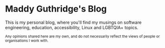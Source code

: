 # Maddy Guthridge's Blog

This is my personal blog, where you'll find my musings on software engineering, education, accessibility, Linux and LGBTQIA+ topics.

<small>
Any opinions shared here are my own, and do not necessarily reflect the views of people or organisations I work with.
</small>

